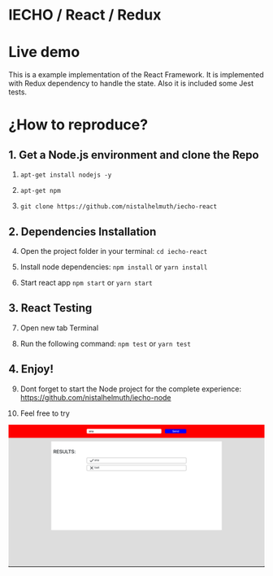 
# IECHO / React / Redux

# Live demo

This is a example implementation of the React Framework. It is implemented with Redux dependency to handle the state. Also it is included some Jest tests.


# ¿How to reproduce?

## 1. Get a Node.js environment and clone the Repo

1. `apt-get install nodejs -y`

2. `apt-get npm`

3. `git clone https://github.com/nistalhelmuth/iecho-react`

## 2. Dependencies Installation

4. Open the project folder in your terminal: `cd iecho-react`

5. Install node dependencies: `npm install` or `yarn install`

6. Start react app `npm start` or `yarn start`

## 3. React Testing

7. Open new tab Terminal

8. Run the following command: `npm test` or `yarn test`

## 4. Enjoy!

9. Dont forget to start the Node project for the complete experience: https://github.com/nistalhelmuth/iecho-node

10. Feel free to try


![UI](https://github.com/nistalhelmuth/iecho-react/blob/main/Photo.png "UI")